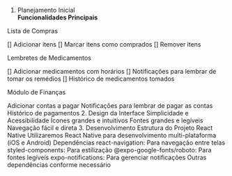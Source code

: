 1. Planejamento Inicial</br>
<strong>Funcionalidades Principais</strong>
<p>Lista de Compras</p>
[] Adicionar itens
[] Marcar itens como comprados
[] Remover itens

<p>Lembretes de Medicamentos</p>
[] Adicionar medicamentos com horários
[] Notificações para lembrar de tomar os remédios
[] Histórico de medicamentos tomados

<p>Módulo de Finanças</p>
Adicionar contas a pagar
Notificações para lembrar de pagar as contas
Histórico de pagamentos
2. Design da Interface
Simplicidade e Acessibilidade
Ícones grandes e intuitivos
Fontes grandes e legíveis
Navegação fácil e direta
3. Desenvolvimento
Estrutura do Projeto
React Native
Utilizaremos React Native para desenvolvimento multi-plataforma (iOS e Android)
Dependências
react-navigation: Para navegação entre telas
styled-components: Para estilização
@expo-google-fonts/roboto: Para fontes legíveis
expo-notifications: Para gerenciar notificações
Outras dependências conforme necessário
